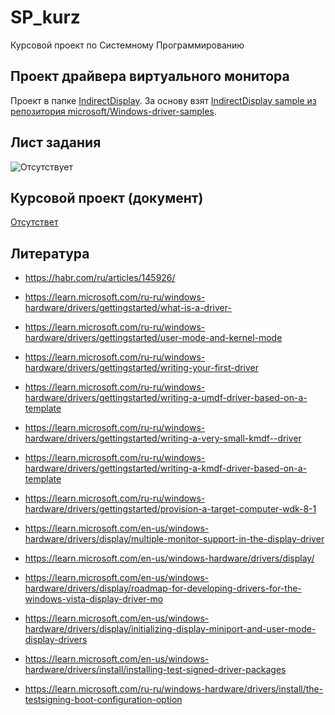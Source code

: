# SP_kurz

Курсовой проект по Системному Программированию

## Проект драйвера виртуального монитора

Проект в папке [IndirectDisplay](./IndirectDisplay). За основу взят [IndirectDisplay sample из репозитория microsoft/Windows-driver-samples](https://github.com/microsoft/Windows-driver-samples/tree/main/video/IndirectDisplay).

## Лист задания

![Отсутствует](./doc/list.jpeg)

## Курсовой проект (документ)

[Отсутствет](./doc/kurz.docx)

## Литература

* https://habr.com/ru/articles/145926/

* https://learn.microsoft.com/ru-ru/windows-hardware/drivers/gettingstarted/what-is-a-driver-

* https://learn.microsoft.com/ru-ru/windows-hardware/drivers/gettingstarted/user-mode-and-kernel-mode

* https://learn.microsoft.com/ru-ru/windows-hardware/drivers/gettingstarted/writing-your-first-driver

* https://learn.microsoft.com/ru-ru/windows-hardware/drivers/gettingstarted/writing-a-umdf-driver-based-on-a-template

* https://learn.microsoft.com/ru-ru/windows-hardware/drivers/gettingstarted/writing-a-very-small-kmdf--driver

* https://learn.microsoft.com/ru-ru/windows-hardware/drivers/gettingstarted/writing-a-kmdf-driver-based-on-a-template

* https://learn.microsoft.com/ru-ru/windows-hardware/drivers/gettingstarted/provision-a-target-computer-wdk-8-1

* https://learn.microsoft.com/en-us/windows-hardware/drivers/display/multiple-monitor-support-in-the-display-driver

* https://learn.microsoft.com/en-us/windows-hardware/drivers/display/

* https://learn.microsoft.com/en-us/windows-hardware/drivers/display/roadmap-for-developing-drivers-for-the-windows-vista-display-driver-mo

* https://learn.microsoft.com/en-us/windows-hardware/drivers/display/initializing-display-miniport-and-user-mode-display-drivers

* https://learn.microsoft.com/en-us/windows-hardware/drivers/install/installing-test-signed-driver-packages

* https://learn.microsoft.com/ru-ru/windows-hardware/drivers/install/the-testsigning-boot-configuration-option

